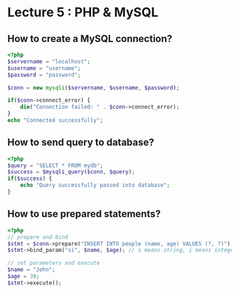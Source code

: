 # Lecture 5 : PHP & MySQL
## How to create a MySQL connection?
```php
<?php
$servername = "localhost";
$username = "username";
$password = "password";

$conn = new mysqli($servername, $username, $password);

if($conn->connect_error) {
    die("Connection failed: " . $conn->connect_error);
}
echo "Connected successfully";

```

## How to send query to database?
```php
<?php
$query = "SELECT * FROM mydb";
$success = $mysqli_query($conn, $query);
if($success) {
    echo "Query successfully passed into database";
}
```


## How to use prepared statements?
```php
<?php
// prepare and bind
$stmt = $conn->prepare("INSERT INTO people (name, age) VALUES (?, ?)");
$stmt->bind_param("si", $name, $age); // s means string, i means integer

// set parameters and execute
$name = "John";
$age = 39;
$stmt->execute();
```